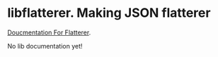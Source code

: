 # libflatterer. Making JSON flatterer

[Doucmentation For Flatterer](http://flatterer.opendata.coop/).

No lib documentation yet!

